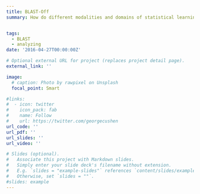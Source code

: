 ```yaml
---
title: BLAST-Off
summary: How do different modalities and domains of statistical learning skills grow and change across development, and what brain systems and connectivities underpin this? Here, we use online statistical learning in the MRI to tease apart the developmental timecourse of statistical learning in typically developing individuals, and critically examine hypotheses of invariance, change, and domain-general vs language-specifc mechanisms in statistical learning. 


tags:
  - BLAST
  - analyzing
date: '2016-04-27T00:00:00Z'

# Optional external URL for project (replaces project detail page).
external_link: ''

image:
  # caption: Photo by rawpixel on Unsplash
  focal_point: Smart

#links:
#  - icon: twitter
#    icon_pack: fab
#    name: Follow
#    url: https://twitter.com/georgecushen
url_code: ''
url_pdf: ''
url_slides: ''
url_video: ''

# Slides (optional).
#   Associate this project with Markdown slides.
#   Simply enter your slide deck's filename without extension.
#   E.g. `slides = "example-slides"` references `content/slides/example-slides.md`.
#   Otherwise, set `slides = ""`.
#slides: example
---
```


